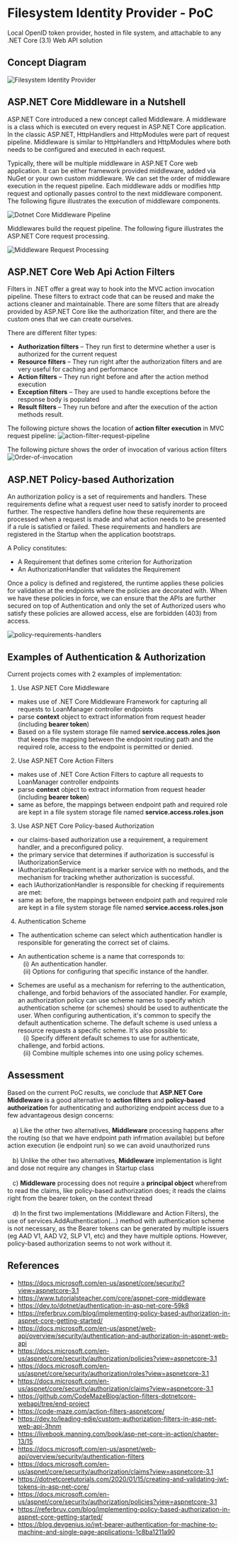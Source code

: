 # Filesystem Identity Provider - PoC
Local OpenID token provider, hosted in file system, and attachable to any .NET Core (3.1) Web API solution

## Concept Diagram
![Filesystem Identity Provider](https://user-images.githubusercontent.com/6631390/182035145-9bd01e6c-4570-4e72-a296-98719dabf562.jpg)

## ASP.NET Core Middleware in a Nutshell
ASP.NET Core introduced a new concept called Middleware. A middleware is a class which is executed on every request in ASP.NET Core application. In the classic ASP.NET, HttpHandlers and HttpModules were part of request pipeline. Middleware is similar to HttpHandlers and HttpModules where both needs to be configured and executed in each request.

Typically, there will be multiple middleware in ASP.NET Core web application. It can be either framework provided middleware, added via NuGet or your own custom middleware. We can set the order of middleware execution in the request pipeline. Each middleware adds or modifies http request and optionally passes control to the next middleware component. The following figure illustrates the execution of middleware components.

![Dotnet Core Middleware Pipeline](https://user-images.githubusercontent.com/6631390/182035384-91ab32f2-8f0c-42f5-a069-7ff8d9c4187d.JPG)

Middlewares build the request pipeline. The following figure illustrates the ASP.NET Core request processing.

![Middleware Request Processing](https://user-images.githubusercontent.com/6631390/182035434-22b3119c-99a8-43ee-99e1-8f901bb0a878.JPG)

## ASP.NET Core Web Api Action Filters
Filters in .NET offer a great way to hook into the MVC action invocation pipeline. These filters to extract code that can be reused and make the actions cleaner and maintainable. There are some filters that are already provided by ASP.NET Core like the authorization filter, and there are the custom ones that we can create ourselves.

There are different filter types:

* **Authorization filters** – They run first to determine whether a user is authorized for the current request
* **Resource filters** – They run right after the authorization filters and are very useful for caching and performance
* **Action filters** – They run right before and after the action method execution
* **Exception filters** – They are used to handle exceptions before the response body is populated
* **Result filters** – They run before and after the execution of the action methods result.

The following picture shows the location of **action filter execution** in MVC request pipeline:
![action-filter-request-pipeline](https://user-images.githubusercontent.com/6631390/182193199-4ac4c165-45c2-4424-bfc6-80940707ac5c.JPG)

The following picture shows the order of invocation of various action filters
![Order-of-invocation](https://user-images.githubusercontent.com/6631390/182192112-4b8cfd35-c0a0-4166-83ab-de33fc94ef44.JPG)

## ASP.NET Policy-based Authorization
An authorization policy is a set of requirements and handlers. These requirements define what a request user need to satisfy inorder to proceed further. The respective handlers define how these requirements are processed when a request is made and what action needs to be presented if a rule is satisfied or failed. These requirements and handlers are registered in the Startup when the application bootstraps.

A Policy constitutes:

* A Requirement that defines some criterion for Authorization
* An AuthorizationHandler that validates the Requirement

Once a policy is defined and registered, the runtime applies these policies for validation at the endpoints where the policies are decorated with. When we have these policies in force, we can ensure that the APIs are further secured on top of Authentication and only the set of Authorized users who satisfy these policies are allowed access, else are forbidden (403) from access.

![policy-requirements-handlers](https://user-images.githubusercontent.com/6631390/182645076-a73dbeaa-f14e-416a-88d5-d72d70a19077.JPG)

## Examples of Authentication & Authorization
Current projects comes with 2 examples of implementation:
1. Use ASP.NET Core Middleware
* makes use of .NET Core Middleware Framework for capturing all requests to LoanManager controller endpoints
* parse <b>context</b> object to extract information from request header (including <b>bearer token</b>)<br/>
* Based on a file system storage file named <b>service.access.roles.json</b> that keeps the mapping between the endpoint routing path and the required role, access to the endpoint is permitted or denied.<br/>

2. Use ASP.NET Core Action Filters
* makes use of .NET Core Action Filters to capture all requests to LoanManager controller endpoints
* parse <b>context</b> object to extract information from request header (including <b>bearer token</b>)
* same as before, the mappings between endpoint path and required role are kept in a file system storage file named <b>service.access.roles.json</b>

3. Use ASP.NET Core Policy-based Authorization
* our claims-based authorization use a requirement, a requirement handler, and a preconfigured policy. 
* the primary service that determines if authorization is successful is IAuthorizationService
* IAuthorizationRequirement is a marker service with no methods, and the mechanism for tracking whether authorization is successful.
* each IAuthorizationHandler is responsible for checking if requirements are met:
* same as before, the mappings between endpoint path and required role are kept in a file system storage file named <b>service.access.roles.json</b>

4. Authentication Scheme

* The authentication scheme can select which authentication handler is responsible for generating the correct set of claims. 
* An authentication scheme is a name that corresponds to:<br/>
&nbsp;&nbsp;&nbsp;(i) An authentication handler.<br/>
&nbsp;&nbsp;&nbsp;(ii) Options for configuring that specific instance of the handler.<br/>

* Schemes are useful as a mechanism for referring to the authentication, challenge, and forbid behaviors of the associated handler. For example, an authorization policy can use scheme names to specify which authentication scheme (or schemes) should be used to authenticate the user. When configuring authentication, it's common to specify the default authentication scheme. The default scheme is used unless a resource requests a specific scheme. It's also possible to:<br/>
&nbsp;&nbsp;&nbsp;(i) Specify different default schemes to use for authenticate, challenge, and forbid actions.<br/>
&nbsp;&nbsp;&nbsp;(ii) Combine multiple schemes into one using policy schemes.<br/>

## Assessment
Based on the current PoC results, we conclude that **ASP.NET Core Middleware** is a good alternative to <b>action filters</b> and <b>policy-based authorization</b> for authenticating and authorizing endpoint access due to a few advantageous design concerns:<br/><br/>
&nbsp;&nbsp;&nbsp;a) Like the other two alternatives, **Middleware** processing happens after the routing (so that we have endpoint path infrmation available) but before action execution (ie endpoint run) so we can avoid unauthorized runs<br/><br/>
&nbsp;&nbsp;&nbsp;b) Unlike the other two alternatives, **Middleware** implementation is light and dose not require any changes in Startup class<br/><br/>
&nbsp;&nbsp;&nbsp;c) **Middleware** processing does not require a **principal object** wherefrom to read the claims, like policy-based authorization does; it reads the claims right from the bearer token, on the context thread<br/><br/>
&nbsp;&nbsp;&nbsp;d) In the first two implementations (Middleware and Action Filters), the use of services.AddAuthentication(...) method with authentication scheme is not necessary, as the Bearer tokens can be generated by multiple issuers (eg AAD V1, AAD V2, SLP V1, etc) and they have multiple options. However, policy-based authorization seems to not work without it.<br/>

## References
* https://docs.microsoft.com/en-us/aspnet/core/security/?view=aspnetcore-3.1
* https://www.tutorialsteacher.com/core/aspnet-core-middleware
* https://dev.to/dotnet/authentication-in-asp-net-core-59k8
* https://referbruv.com/blog/implementing-policy-based-authorization-in-aspnet-core-getting-started/
* https://docs.microsoft.com/en-us/aspnet/web-api/overview/security/authentication-and-authorization-in-aspnet-web-api
* https://docs.microsoft.com/en-us/aspnet/core/security/authorization/policies?view=aspnetcore-3.1
* https://docs.microsoft.com/en-us/aspnet/core/security/authorization/roles?view=aspnetcore-3.1
* https://docs.microsoft.com/en-us/aspnet/core/security/authorization/claims?view=aspnetcore-3.1
* https://github.com/CodeMazeBlog/action-filters-dotnetcore-webapi/tree/end-project
* https://code-maze.com/action-filters-aspnetcore/
* https://dev.to/leading-edje/custom-authorization-filters-in-asp-net-web-api-3hnm
* https://livebook.manning.com/book/asp-net-core-in-action/chapter-13/15
* https://docs.microsoft.com/en-us/aspnet/web-api/overview/security/authentication-filters
* https://docs.microsoft.com/en-us/aspnet/core/security/authorization/claims?view=aspnetcore-3.1
* https://dotnetcoretutorials.com/2020/01/15/creating-and-validating-jwt-tokens-in-asp-net-core/
* https://docs.microsoft.com/en-us/aspnet/core/security/authorization/policies?view=aspnetcore-3.1
* https://referbruv.com/blog/implementing-policy-based-authorization-in-aspnet-core-getting-started/
* https://blog.devgenius.io/jwt-bearer-authentication-for-machine-to-machine-and-single-page-applications-1c8ba1211a90

